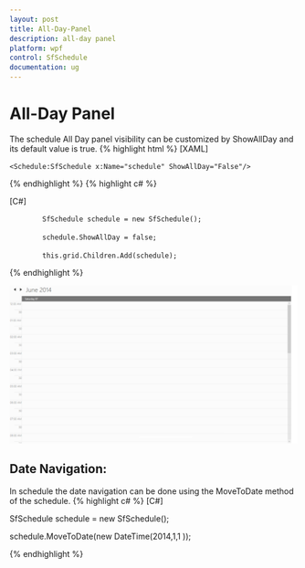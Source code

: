 ```yaml
---
layout: post
title: All-Day-Panel
description: all-day panel 
platform: wpf
control: SfSchedule
documentation: ug
---
```


# All-Day Panel 

The schedule All Day panel visibility can be customized by ShowAllDay and its default value is true.
{% highlight html %}
[XAML]



    <Schedule:SfSchedule x:Name="schedule" ShowAllDay="False"/>


{% endhighlight  %}
{% highlight c# %}


[C#]

            SfSchedule schedule = new SfSchedule();

            schedule.ShowAllDay = false;

            this.grid.Children.Add(schedule);


{% endhighlight  %}


![](All-Day-Panel_images/All-Day-Panel_img1.png)



## Date Navigation:                 

In schedule the date navigation can be done using the MoveToDate method of the schedule.
{% highlight c# %}
[C#]



SfSchedule schedule = new SfSchedule();

schedule.MoveToDate(new DateTime(2014,1,1 ));


{% endhighlight  %}


